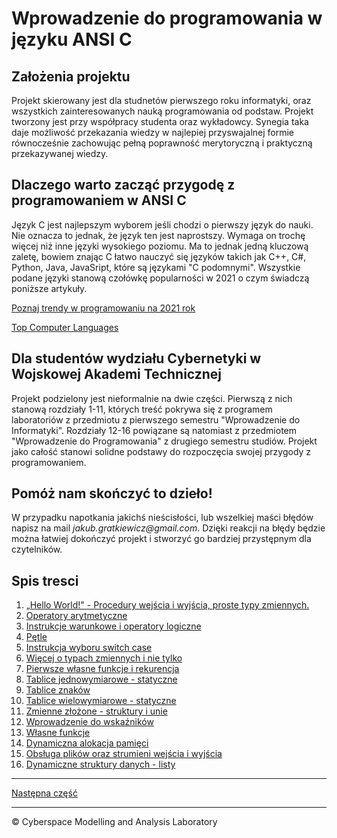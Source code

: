 # Wprowadzenie do programowania w języku ANSI C

## Założenia projektu

Projekt skierowany jest dla studnetów pierwszego roku informatyki, oraz wszystkich zainteresowanych nauką programowania od podstaw. Projekt tworzony jest przy współpracy studenta oraz wykładowcy. Synegia taka daje możliwość przekazania wiedzy w najlepiej przyswajalnej formie równocześnie zachowując pełną poprawność merytoryczną i praktyczną przekazywanej wiedzy.

## Dlaczego warto zacząć przygodę z programowaniem w ANSI C

Język C jest najlepszym wyborem jeśli chodzi o pierwszy język do nauki. Nie oznacza to jednak, że język ten jest naprostszy. Wymaga on trochę więcej niż inne języki wysokiego poziomu. Ma to jednak jedną kluczową zaletę, bowiem znając C łatwo nauczyć się języków takich jak C++, C#, Python, Java, JavaSript, które są językami "C podomnymi". Wszystkie podane języki stanową czołówkę popularności w 2021 o czym świadczą poniższe artykuły. 

[Poznaj trendy w programowaniu na 2021 rok](https://bulldogjob.pl/news/1479-poznaj-trendy-w-programowaniu-na-2021-rok)

[Top Computer Languages](https://statisticstimes.com/tech/top-computer-languages.php)

## Dla studentów wydziału Cybernetyki w Wojskowej Akademi Technicznej

Projekt podzielony jest nieformalnie na dwie części. Pierwszą z nich stanową rozdziały 1-11, których treść pokrywa się z programem laboratoriów z przedmiotu z pierwszego semestru "Wprowadzenie do Informatyki". Rozdziały 12-16 powiązane są natomiast z przedmiotem "Wprowadzenie do Programowania" z drugiego semestru studiów. Projekt jako całość stanowi solidne podstawy do rozpoczęcia swojej przygody z programowaniem. 

## Pomóż nam skończyć to dzieło!

W przypadku napotkania jakichś nieścisłości, lub wszelkiej maści błędów napisz na mail _jakub.gratkiewicz@gmail.com_. Dzięki reakcji na błędy będzie można łatwiej dokończyć projekt i stworzyć go bardziej przystępnym dla czytelników. 

## Spis tresci
1. [„Hello World!" - Procedury wejścia i wyjścia, proste typy zmiennych.](https://github.com/CyberMALab/Hello-World-czyli-procerudy-wej-cia-i-wyj-cia-proste-typy-zmiennych.git)
1. [Operatory arytmetyczne](https://github.com/CyberMALab/Comming-Soon.git)
1. [Instrukcje warunkowe i operatory logiczne](https://github.com/CyberMALab/Comming-Soon.git)
1. [Pętle](https://github.com/CyberMALab/Comming-Soon.git)
1. [Instrukcja wyboru switch case](https://github.com/CyberMALab/Comming-Soon.git)
1. [Więcej o typach zmiennych i nie tylko](https://github.com/CyberMALab/Comming-Soon.git)
1. [Pierwsze własne funkcje i rekurencja](https://github.com/CyberMALab/Comming-Soon.git)
1. [Tablice jednowymiarowe - statyczne](https://github.com/CyberMALab/Comming-Soon.git)
1. [Tablice znaków](https://github.com/CyberMALab/Comming-Soon.git)
1. [Tablice wielowymiarowe - statyczne](https://github.com/CyberMALab/Comming-Soon.git)
1. [Zmienne złożone - struktury i unie](https://github.com/CyberMALab/Comming-Soon.git)
1. [Wprowadzenie do wskaźników](https://github.com/CyberMALab/Comming-Soon.git)
1. [Własne funkcje](https://github.com/CyberMALab/Comming-Soon.git)
1. [Dynamiczna alokacja pamięci](https://github.com/CyberMALab/Comming-Soon.git)
1. [Obsługa plików oraz strumieni wejścia i wyjścia](https://github.com/CyberMALab/Comming-Soon.git)
1. [Dynamiczne struktury danych - listy](https://github.com/CyberMALab/Comming-Soon.git)

***
[Następna część](https://github.com/CyberMALab/Hello-World-czyli-procerudy-wej-cia-i-wyj-cia-proste-typy-zmiennych.git)
***
&copy; Cyberspace Modelling and Analysis Laboratory



